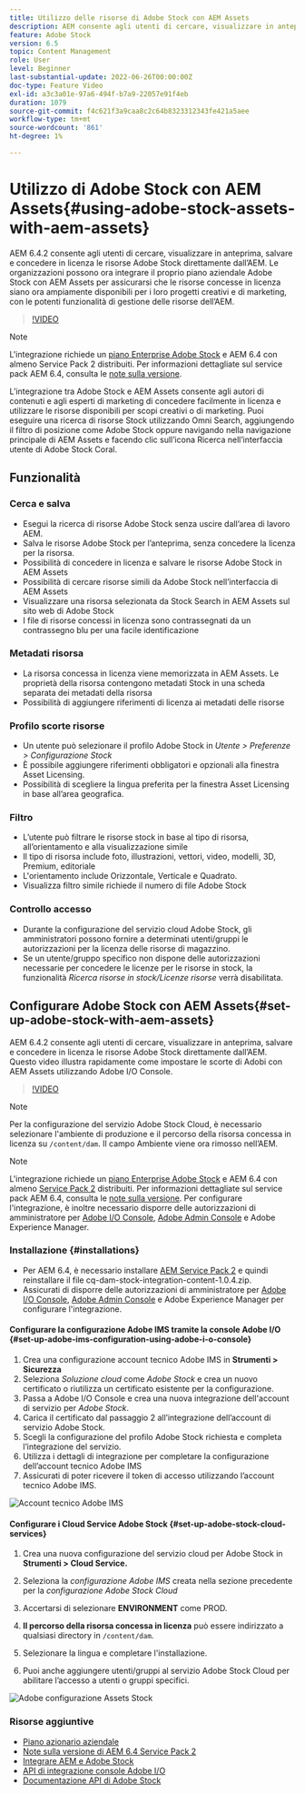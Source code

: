 ```yaml
---
title: Utilizzo delle risorse di Adobe Stock con AEM Assets
description: AEM consente agli utenti di cercare, visualizzare in anteprima, salvare e concedere in licenza le risorse Adobe Stock direttamente dall’AEM. Le organizzazioni possono ora integrare il proprio piano aziendale Adobe Stock con AEM Assets per assicurarsi che le risorse concesse in licenza siano ora ampiamente disponibili per i loro progetti creativi e di marketing, con le potenti funzionalità di gestione delle risorse dell’AEM.
feature: Adobe Stock
version: 6.5
topic: Content Management
role: User
level: Beginner
last-substantial-update: 2022-06-26T00:00:00Z
doc-type: Feature Video
exl-id: a3c3a01e-97a6-494f-b7a9-22057e91f4eb
duration: 1079
source-git-commit: f4c621f3a9caa8c2c64b8323312343fe421a5aee
workflow-type: tm+mt
source-wordcount: '861'
ht-degree: 1%

---
```


# Utilizzo di Adobe Stock con AEM Assets{#using-adobe-stock-assets-with-aem-assets}

AEM 6.4.2 consente agli utenti di cercare, visualizzare in anteprima, salvare e concedere in licenza le risorse Adobe Stock direttamente dall’AEM. Le organizzazioni possono ora integrare il proprio piano aziendale Adobe Stock con AEM Assets per assicurarsi che le risorse concesse in licenza siano ora ampiamente disponibili per i loro progetti creativi e di marketing, con le potenti funzionalità di gestione delle risorse dell’AEM.

>[!VIDEO](https://video.tv.adobe.com/v/24678?quality=12&learn=on)

>[!NOTE]
>
>L&#39;integrazione richiede un [piano Enterprise Adobe Stock](https://landing.adobe.com/en/na/products/creative-cloud/ctir-4625-stock-for-enterprise/index.html) e AEM 6.4 con almeno Service Pack 2 distribuiti. Per informazioni dettagliate sul service pack AEM 6.4, consulta le [note sulla versione](https://helpx.adobe.com/it/experience-manager/6-4/release-notes/sp-release-notes.html).

L’integrazione tra Adobe Stock e AEM Assets consente agli autori di contenuti e agli esperti di marketing di concedere facilmente in licenza e utilizzare le risorse disponibili per scopi creativi o di marketing. Puoi eseguire una ricerca di risorse Stock utilizzando Omni Search, aggiungendo il filtro di posizione come Adobe Stock oppure navigando nella navigazione principale di AEM Assets e facendo clic sull’icona Ricerca nell’interfaccia utente di Adobe Stock Coral.

## Funzionalità

### Cerca e salva

* Esegui la ricerca di risorse Adobe Stock senza uscire dall’area di lavoro AEM.
* Salva le risorse Adobe Stock per l’anteprima, senza concedere la licenza per la risorsa.
* Possibilità di concedere in licenza e salvare le risorse Adobe Stock in AEM Assets
* Possibilità di cercare risorse simili da Adobe Stock nell’interfaccia di AEM Assets
* Visualizzare una risorsa selezionata da Stock Search in AEM Assets sul sito web di Adobe Stock
* I file di risorse concessi in licenza sono contrassegnati da un contrassegno blu per una facile identificazione

### Metadati risorsa

* La risorsa concessa in licenza viene memorizzata in AEM Assets. Le proprietà della risorsa contengono metadati Stock in una scheda separata dei metadati della risorsa
* Possibilità di aggiungere riferimenti di licenza ai metadati delle risorse

### Profilo scorte risorse

* Un utente può selezionare il profilo Adobe Stock in *Utente > Preferenze > Configurazione Stock*
* È possibile aggiungere riferimenti obbligatori e opzionali alla finestra Asset Licensing.
* Possibilità di scegliere la lingua preferita per la finestra Asset Licensing in base all’area geografica.

### Filtro

* L’utente può filtrare le risorse stock in base al tipo di risorsa, all’orientamento e alla visualizzazione simile
* Il tipo di risorsa include foto, illustrazioni, vettori, video, modelli, 3D, Premium, editoriale
* L&#39;orientamento include Orizzontale, Verticale e Quadrato.
* Visualizza filtro simile richiede il numero di file Adobe Stock

### Controllo accesso

* Durante la configurazione del servizio cloud Adobe Stock, gli amministratori possono fornire a determinati utenti/gruppi le autorizzazioni per la licenza delle risorse di magazzino.
* Se un utente/gruppo specifico non dispone delle autorizzazioni necessarie per concedere le licenze per le risorse in stock, la funzionalità *Ricerca risorse in stock/Licenze risorse* verrà disabilitata.

## Configurare Adobe Stock con AEM Assets{#set-up-adobe-stock-with-aem-assets}

AEM 6.4.2 consente agli utenti di cercare, visualizzare in anteprima, salvare e concedere in licenza le risorse Adobe Stock direttamente dall’AEM. Questo video illustra rapidamente come impostare le scorte di Adobi con AEM Assets utilizzando Adobe I/O Console.

>[!VIDEO](https://video.tv.adobe.com/v/25043?quality=12&learn=on)

>[!NOTE]
>
>Per la configurazione del servizio Adobe Stock Cloud, è necessario selezionare l&#39;ambiente di produzione e il percorso della risorsa concessa in licenza su `/content/dam`. Il campo Ambiente viene ora rimosso nell’AEM.

>[!NOTE]
>
>L&#39;integrazione richiede un [piano Enterprise Adobe Stock](https://landing.adobe.com/en/na/products/creative-cloud/ctir-4625-stock-for-enterprise/index.html) e AEM 6.4 con almeno [Service Pack 2](https://experience.adobe.com/#/downloads/content/software-distribution/en/aem.html?fulltext=AEM*+6*+4*+Service*+Pack*&amp;2_group.propertyvalues.property=.%2Fjcr%3Acontent%2Fmetadata%2Fdc%3Aversion&amp;2_group.propertyvalues.operation=equals&amp;2_group.propertyvalues.0_values=target-version%3Aaem%2F6-4&amp;3_group.propertyvalues.property=.%2Fjcr%3Acontent%2Fmetadata%2Fdc%3AsoftwareType&amp;3_group.propertyvalues.operation=equals&amp;3_group.propertyvalues.0_values=tipo-software%3Aservice-and-cumulative-fix&amp;orderby=%40jcr%3Acontent%2Fmetadata%2Fdc%3Atitle&amp;orderby.sort=asc&amp;layout=list&amp;p.offset=0&amp;p.limit=24) distribuiti. Per informazioni dettagliate sul service pack AEM 6.4, consulta le [note sulla versione](https://helpx.adobe.com/it/experience-manager/6-4/release-notes/sp-release-notes.html). Per configurare l&#39;integrazione, è inoltre necessario disporre delle autorizzazioni di amministratore per [Adobe I/O Console](https://console.adobe.io/), [Adobe Admin Console](https://adminconsole.adobe.com/) e Adobe Experience Manager.

### Installazione {#installations}

* Per AEM 6.4, è necessario installare [AEM Service Pack 2](https://experience.adobe.com/#/downloads/content/software-distribution/en/aem.html?fulltext=AEM*+6*+4*+Service*+Pack*&amp;2_group.propertyvalues.property=.%2Fjcr%3Acontent%2Fmetadata%2Fdc%3Aversion&amp;2_group.propertyvalues.operation=equals&amp;2_group.propertyvalues.0_values=target-version%3Aaem%2F6-4&amp;3_group.propertyvalues.property=.%2Fjcr%3Acontent%2Fmetadata%2Fdc%3AsoftwareType&amp;3_group.propertyvalues.operation=equals&amp;3_group.propertyvalues.0_values=tipo-software%3Aservice-and-cumulative-fix&amp;orderby=%40jcr%3Acontent%2Fmetadata%2Fdc%3Atitle&amp;orderby.sort=asc&amp;layout=list&amp;p.offset=0&amp;p.limit=24) e quindi reinstallare il file cq-dam-stock-integration-content-1.0.4.zip.
* Assicurati di disporre delle autorizzazioni di amministratore per [Adobe I/O Console](https://console.adobe.io/), [Adobe Admin Console](https://adminconsole.adobe.com/) e Adobe Experience Manager per configurare l&#39;integrazione.

#### Configurare la configurazione Adobe IMS tramite la console Adobe I/O {#set-up-adobe-ims-configuration-using-adobe-i-o-console}

1. Crea una configurazione account tecnico Adobe IMS in **Strumenti > Sicurezza**
2. Seleziona *Soluzione cloud* come *Adobe Stock* e crea un nuovo certificato o riutilizza un certificato esistente per la configurazione.
3. Passa a Adobe I/O Console e crea una nuova integrazione dell&#39;account di servizio per *Adobe Stock*.
4. Carica il certificato dal passaggio 2 all’integrazione dell’account di servizio Adobe Stock.
5. Scegli la configurazione del profilo Adobe Stock richiesta e completa l’integrazione del servizio.
6. Utilizza i dettagli di integrazione per completare la configurazione dell’account tecnico Adobe IMS
7. Assicurati di poter ricevere il token di accesso utilizzando l’account tecnico Adobe IMS.

![Account tecnico Adobe IMS](assets/screen_shot_2018-10-22at12219pm.png)

#### Configurare i Cloud Service Adobe Stock {#set-up-adobe-stock-cloud-services}

1. Crea una nuova configurazione del servizio cloud per Adobe Stock in **Strumenti > Cloud Service.**
2. Seleziona la *configurazione Adobe IMS* creata nella sezione precedente per la *configurazione Adobe Stock Cloud*

3. Accertarsi di selezionare **ENVIRONMENT** come PROD.
4. **Il percorso della risorsa concessa in licenza** può essere indirizzato a qualsiasi directory in `/content/dam`.
5. Selezionare la lingua e completare l&#39;installazione.
6. Puoi anche aggiungere utenti/gruppi al servizio Adobe Stock Cloud per abilitare l’accesso a utenti o gruppi specifici.

![Adobe configurazione Assets Stock](assets/screen_shot_2018-10-22at12425pm.png)

### Risorse aggiuntive

* [Piano azionario aziendale](https://landing.adobe.com/en/na/products/creative-cloud/ctir-4625-stock-for-enterprise/index.html)
* [Note sulla versione di AEM 6.4 Service Pack 2](https://experienceleague.adobe.com/docs/experience-manager-65/release-notes/release-notes.html?lang=it)
* [Integrare AEM e Adobe Stock](https://experienceleague.adobe.com/docs/experience-manager-65/assets/using/aem-assets-adobe-stock.html)
* [API di integrazione console Adobe I/O](https://www.adobe.io/apis/cloudplatform/console/authentication/gettingstarted.html)
* [Documentazione API di Adobe Stock](https://www.adobe.io/apis/creativecloud/stock/docs.html)
